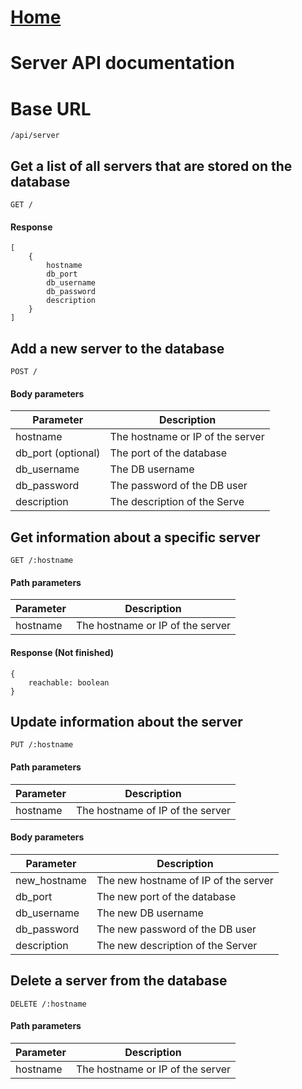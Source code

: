 # [Home](../README.md)
# Server API documentation

# Base URL
    /api/server



## Get a list of all servers that are stored on the database
`GET /`  
#### Response
````
[
    {
        hostname
        db_port
        db_username
        db_password
        description
    }
]
````



## Add a new server to the database
`POST /`
#### Body parameters
Parameter | Description
--- | --- 
hostname | The hostname or IP of the server
db_port (optional) | The port of the database
db_username | The DB username
db_password | The password of the DB user
description | The description of the Serve


## Get information about a specific server
`GET /:hostname`
#### Path parameters
Parameter | Description
--- | ---
hostname | The hostname or IP of the server

#### Response (Not finished)
````
{
    reachable: boolean
}
````


## Update information about the server
`PUT /:hostname`
#### Path parameters
Parameter | Description
--- | ---
hostname | The hostname of IP of the server

#### Body parameters
Parameter | Description
--- | ---
new_hostname | The new hostname of IP of the server
db_port | The new port of the database
db_username | The new DB username
db_password | The new password of the DB user
description | The new description of the Server



## Delete a server from the database
`DELETE /:hostname`
#### Path parameters
Parameter | Description
--- | ---
hostname | The hostname or IP of the server